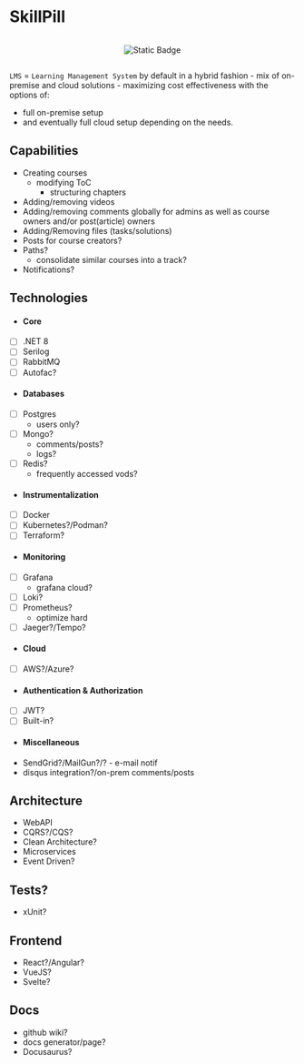 # SkillPill

<div style="display: flex; flex-wrap: wrap; justify-content: center; align-items: center; text-align: center;">

  ![Static Badge](https://img.shields.io/badge/under-construction-yellow)
  
</div>

`LMS` = `Learning Management System` by default in a hybrid fashion - mix of on-premise and cloud solutions - maximizing cost effectiveness with the options of:
- full on-premise setup 
- and eventually full cloud setup 
depending on the needs.


## Capabilities 
- Creating courses
  - modifying ToC
    - structuring chapters
- Adding/removing videos
- Adding/removing comments globally for admins as well as course owners and/or post(article) owners
- Adding/Removing files (tasks/solutions)
- Posts for course creators?
- Paths?
  - consolidate similar courses into a track?
- Notifications?

## Technologies
* #### Core
- [ ] .NET 8
- [ ] Serilog
- [ ] RabbitMQ
- [ ] Autofac?

* #### Databases
- [ ] Postgres
  - users only?
- [ ] Mongo?
  - comments/posts?
  - logs?
- [ ] Redis?
  - frequently accessed vods?

* #### Instrumentalization
- [ ] Docker
- [ ] Kubernetes?/Podman?
- [ ] Terraform?

* #### Monitoring
- [ ] Grafana
  - grafana cloud?
- [ ] Loki?
- [ ] Prometheus?
  - optimize hard
- [ ] Jaeger?/Tempo?

* #### Cloud
- [ ] AWS?/Azure?

* #### Authentication & Authorization
- [ ] JWT?
- [ ] Built-in?

* #### Miscellaneous
- SendGrid?/MailGun?/? - e-mail notif
- disqus integration?/on-prem comments/posts

## Architecture
- WebAPI
- CQRS?/CQS?
- Clean Architecture?
- Microservices
- Event Driven?

## Tests?
- xUnit?

## Frontend
- React?/Angular?
- VueJS?
- Svelte?

## Docs
- github wiki?
- docs generator/page?
- Docusaurus?
